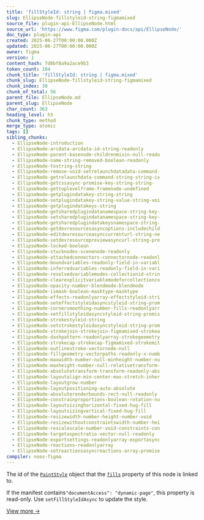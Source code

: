 ```yaml
---
title: 'fillStyleId: string | figma.mixed'
slug: EllipseNode-fillstyleid-string-figmamixed
source_file: plugin-api-EllipseNode.html
source_url: 'https://www.figma.com/plugin-docs/api/EllipseNode/'
doc_type: plugin-api
created: 2025-06-27T00:00:00.000Z
updated: 2025-06-27T00:00:00.000Z
owner: figma
version: 1
content_hash: 7d8bf8a9a2ace9b3
token_count: 104
chunk_title: 'fillStyleId: string | figma.mixed'
chunk_slug: EllipseNode-fillstyleid-string-figmamixed
chunk_index: 30
chunk_of_total: 56
parent_file: EllipseNode.md
parent_slug: EllipseNode
char_count: 363
heading_level: h3
chunk_type: method
merge_type: atomic
tags: []
sibling_chunks:
  - EllipseNode-introduction
  - EllipseNode-arcdata-arcdata-id-string-readonly
  - EllipseNode-parent-basenode-childrenmixin-null-reado
  - EllipseNode-name-string-removed-boolean-readonly
  - EllipseNode-tostring-string
  - EllipseNode-remove-void-setrelaunchdatadata-command-
  - EllipseNode-getrelaunchdata-command-string-string-is
  - EllipseNode-getcssasync-promise-key-string-string-
  - EllipseNode-gettoplevelframe-framenode-undefined
  - EllipseNode-getplugindatakey-string-string
  - EllipseNode-setplugindatakey-string-value-string-voi
  - EllipseNode-getplugindatakeys-string
  - EllipseNode-getsharedplugindatanamespace-string-key-
  - EllipseNode-setsharedplugindatanamespace-string-key-
  - EllipseNode-getsharedplugindatakeysnamespace-string-
  - EllipseNode-getdevresourcesasyncoptions-includechild
  - EllipseNode-editdevresourceasynccurrenturl-string-ne
  - EllipseNode-setdevresourcepreviewasyncurl-string-pre
  - EllipseNode-locked-boolean
  - EllipseNode-stucknodes-scenenode-readonly
  - EllipseNode-attachedconnectors-connectornode-readonl
  - EllipseNode-boundvariables-readonly-field-in-variabl
  - EllipseNode-inferredvariables-readonly-field-in-vari
  - EllipseNode-resolvedvariablemodes-collectionid-strin
  - EllipseNode-clearexplicitvariablemodeforcollectionco
  - EllipseNode-opacity-number-blendmode-blendmode
  - EllipseNode-ismask-boolean-masktype-masktype
  - EllipseNode-effects-readonlyarray-effectstyleid-stri
  - EllipseNode-seteffectstyleidasyncstyleid-string-prom
  - EllipseNode-cornersmoothing-number-fills-readonlyarr
  - EllipseNode-setfillstyleidasyncstyleid-string-promis
  - EllipseNode-strokestyleid-string
  - EllipseNode-setstrokestyleidasyncstyleid-string-prom
  - EllipseNode-strokejoin-strokejoin-figmamixed-strokea
  - EllipseNode-dashpattern-readonlyarray-strokegeometry
  - EllipseNode-strokecap-strokecap-figmamixed-strokemit
  - EllipseNode-outlinestroke-vectornode-null
  - EllipseNode-fillgeometry-vectorpaths-readonly-x-numb
  - EllipseNode-maxwidth-number-null-minheight-number-nu
  - EllipseNode-maxheight-number-null-relativetransform-
  - EllipseNode-absolutetransform-transform-readonly-abs
  - EllipseNode-layoutalign-min-center-max-stretch-inher
  - EllipseNode-layoutgrow-number
  - EllipseNode-layoutpositioning-auto-absolute
  - EllipseNode-absoluterenderbounds-rect-null-readonly
  - EllipseNode-constrainproportions-boolean-rotation-nu
  - EllipseNode-layoutsizinghorizontal-fixed-hug-fill
  - EllipseNode-layoutsizingvertical-fixed-hug-fill
  - EllipseNode-resizewidth-number-height-number-void
  - EllipseNode-resizewithoutconstraintswidth-number-hei
  - EllipseNode-rescalescale-number-void-constraints-con
  - EllipseNode-targetaspectratio-vector-null-readonly
  - EllipseNode-exportsettings-readonlyarray-exportasync
  - EllipseNode-reactions-readonlyarray
  - EllipseNode-setreactionsasyncreactions-array-promise
compiler: noos-figma
---
```


The id of the [`PaintStyle`](/plugin-docs/api/PaintStyle/)
 object that the [`fills`](/plugin-docs/api/properties/nodes-fills/)
 property of this node is linked to.

If the manifest contains`"documentAccess": "dynamic-page"`, this property is read-only. Use `setFillStyleIdAsync` to update the style.

[View more →](/plugin-docs/api/properties/nodes-fillstyleid/)
